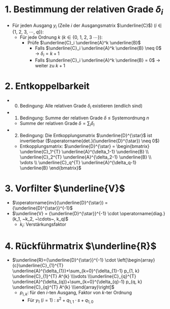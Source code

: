 # 1. Bestimmung der relativen Grade $\delta_i$ 
- Für jeden Ausgang $y_i$ (Zeile $i$ der Ausgangsmatrix $\underline{C}$) ($i \in \{1, ~2, ~3, ~\cdots,~ q\}$): 
	- Für jede Ordnung $k$ ($k \in \{0, ~1, ~2, ~3 ~\cdots\}$): 
		- Prüfe $\underline{C}_i \underline{A}^k \underline{B}$ 
			- Falls $\underline{C}_i \underline{A}^k \underline{B} \neq 0$ → $\delta_i = k+1$ 
			- Falls $\underline{C}_i \underline{A}^k \underline{B} = 0$ → weiter zu $k+1$ 


# 2. Entkoppelbarkeit 
- 0. Bedingung: Alle relativen Grade $\delta_i$ existieren (endlich sind) 
- 1. Bedingung: Summe der relativen Grade $\delta$  ≤ Systemordnung $n$ 
	- Summe der relativen Grade $\delta = \sum_{i}\delta_i$ 
- 2. Bedingung: Die Entkopplungsmatrix $\underline{D}^{\star}$ ist invertierbar ($\operatorname{det.}(\underline{D}^{\star}) \neq 0$) 
	- Entkopplungsmatrix: $\underline{D}^{\star} = \begin{bmatrix} \underline{C}_1^{T} \underline{A}^{\delta_1-1} \underline{B} \\ \underline{C}_2^{T} \underline{A}^{\delta_2-1} \underline{B} \\ \vdots \\ \underline{C}_q^{T} \underline{A}^{\delta_q-1} \underline{B} \end{bmatrix}$ 


# 3. Vorfilter $\underline{V}$ 
 - $\operatorname{inv}(\underline{D}^{\star}) = {\underline{D}^{\star}}^{-1}$ 
- $\underline{V} = {\underline{D}^{\star}}^{-1} \cdot \operatorname{diag.}(k_1, ~k_2, ~\cdots~, k_q)$ 
	- $k_i$: Verstärkungsfaktor 


# 4. Rückführmatrix $\underline{R}$ 
- $\underline{R}={\underline{D}^{\star}}^{-1} \cdot \left[\begin{array}{c}\underline{C}_{1}^{T} \underline{A}^{\delta_{1}}+\sum_{k=0}^{\delta_{1}-1} p_{1, k} \underline{C}_{1}^{T} A^{k} \\\vdots \\\underline{C}_{q}^{T} \underline{A}^{\delta_{q}}+\sum_{k=0}^{\delta_{q}-1} p_{q, k} \underline{C}_{q}^{T} A^{k} \\\end{array}\right]$ 
	- $p_{i, k}$: für den $i$-ten Ausgang, Faktor von $k$-ter Ordnung  
		- Für $y_1 ~(i=1)$ : $s^{2} + q_{1,1}\cdot s + q_{1,0}$ 


